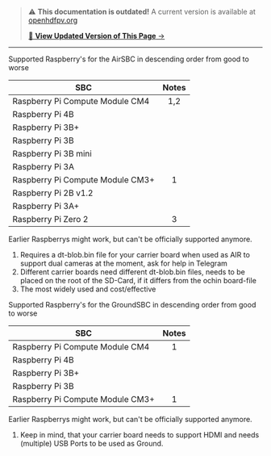 
<!-- LEGACY DOCUMENTATION NOTICE -->
> ⚠️ **This documentation is outdated!** A current version is available at [openhdfpv.org](https://openhdfpv.org)
> 
> [📖 **View Updated Version of This Page** →](https://openhdfpv.org)

---

Supported Raspberry's for the AirSBC in descending order from good to worse 

| SBC                                   |  Notes  |
| ------------------------------------- | :-----: |
| Raspberry Pi Compute Module CM4       |  1,2    |
| Raspberry Pi 4B                       |         |
| Raspberry Pi 3B+                      |         |
| Raspberry Pi 3B                       |         |
| Raspberry Pi 3B mini                  |         |
| Raspberry Pi 3A                       |         |
| Raspberry Pi Compute Module CM3+      |  1      |
| Raspberry Pi 2B v1.2                  |         |
| Raspberry Pi 3A+                      |         |
| Raspberry Pi Zero 2                   |  3      |

Earlier Raspberrys might work, but can't be officially supported anymore.

1. Requires a dt-blob.bin file for your carrier board when used as AIR to support dual cameras at the moment, ask for help in Telegram
2. Different carrier boards need different dt-blob.bin files, needs to be placed on the root of the SD-Card, if it differs from the ochin board-file
3. The most widely used and cost/effective

Supported Raspberry's for the GroundSBC in descending order from good to worse 

| SBC                                   |  Notes  |
| ------------------------------------- | :-----: |
| Raspberry Pi Compute Module CM4       |   1     |
| Raspberry Pi 4B                       |         |
| Raspberry Pi 3B+                      |         |
| Raspberry Pi 3B                       |         |
| Raspberry Pi Compute Module CM3+      |   1     |


Earlier Raspberrys might work, but can't be officially supported anymore.

1. Keep in mind, that your carrier board needs to support HDMI and needs (multiple) USB Ports to be used as Ground.
